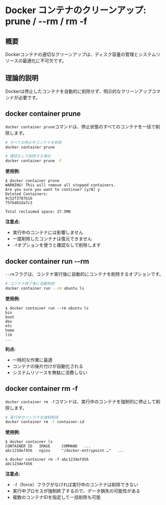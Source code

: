 # Docker コンテナのクリーンアップ: prune / --rm / rm -f

## 概要
Dockerコンテナの適切なクリーンアップは、ディスク容量の管理とシステムリソースの最適化に不可欠です。

## 理論的説明
Dockerは停止したコンテナを自動的に削除せず、明示的なクリーンアップコマンドが必要です。

## docker container prune

`docker container prune`コマンドは、停止状態のすべてのコンテナを一括で削除します。

```bash
# すべての停止中コンテナを削除
docker container prune

# 確認なしで削除する場合
docker container prune -f
```

**使用例:**
```
$ docker container prune
WARNING! This will remove all stopped containers.
Are you sure you want to continue? [y/N] y
Deleted Containers:
9c52f3787b16
75fb401da7c3

Total reclaimed space: 27.5MB
```

**注意点:**
- 実行中のコンテナには影響しません
- 一度削除したコンテナは復元できません
- `-f`オプションを使うと確認なしで削除します

## docker container run --rm

`--rm`フラグは、コンテナ実行後に自動的にコンテナを削除するオプションです。

```bash
# コンテナ終了後に自動削除
docker container run --rm ubuntu ls
```

**使用例:**
```
$ docker container run --rm ubuntu ls
bin
boot
dev
etc
home
lib
...
```

**利点:**
- 一時的な作業に最適
- コンテナの後片付けが自動化される
- システムリソースを無駄に消費しない

## docker container rm -f

`docker container rm -f`コマンドは、実行中のコンテナを強制的に停止して削除します。

```bash
# 実行中のコンテナを強制削除
docker container rm -f container-id
```

**使用例:**
```
$ docker container ls
CONTAINER ID   IMAGE     COMMAND   ...
abc123def456   nginx     "/docker-entrypoint.…"   ...

$ docker container rm -f abc123def456
abc123def456
```

**注意点:**
- `-f`（force）フラグがなければ実行中のコンテナは削除できない
- 実行中プロセスが強制終了するので、データ損失の可能性がある
- 複数のコンテナIDを指定して一括削除も可能
